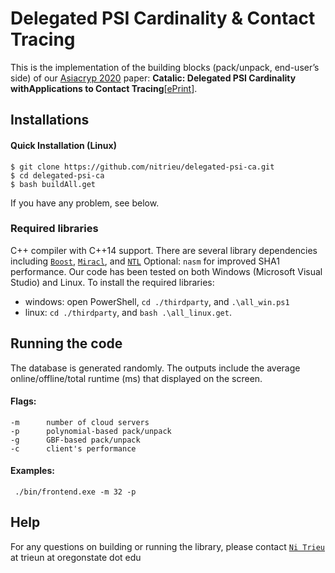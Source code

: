 # Delegated PSI Cardinality  &  Contact Tracing
This is the implementation of the building blocks (pack/unpack, end-user’s side) of our [Asiacryp 2020](https://asiacrypt.iacr.org/2020/)  paper: **Catalic: Delegated PSI Cardinality withApplications to Contact Tracing**[[ePrint](https://eprint.iacr.org/2020/1105)]. 

## Installations

#### Quick Installation (Linux)
    $ git clone https://github.com/nitrieu/delegated-psi-ca.git
    $ cd delegated-psi-ca
    $ bash buildAll.get

If you have any problem, see below.

### Required libraries
 C++ compiler with C++14 support. There are several library dependencies including [`Boost`](https://sourceforge.net/projects/boost/), [`Miracl`](https://github.com/miracl/MIRACL), and [`NTL`](http://www.shoup.net/ntl/)
 Optional: `nasm` for improved SHA1 performance.   Our code has been tested on both Windows (Microsoft Visual Studio) and Linux. To install the required libraries: 
  * windows: open PowerShell,  `cd ./thirdparty`, and `.\all_win.ps1` 
  * linux: `cd ./thirdparty`, and `bash .\all_linux.get`.   

## Running the code
The database is generated randomly. The outputs include the average online/offline/total runtime (ms) that displayed on the screen. 
#### Flags:
	-m		number of cloud servers
	-p		polynomial-based pack/unpack 
	-g		GBF-based pack/unpack
	-c		client's performance
#### Examples: 
     ./bin/frontend.exe -m 32 -p  
     
## Help
For any questions on building or running the library, please contact [`Ni Trieu`](http://people.oregonstate.edu/~trieun/) at trieun at oregonstate dot edu     
